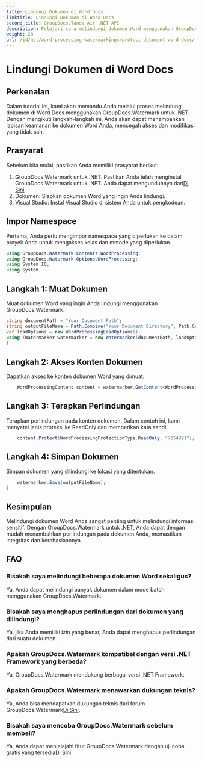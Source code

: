 ```yaml
---
title: Lindungi Dokumen di Word Docs
linktitle: Lindungi Dokumen di Word Docs
second_title: GroupDocs.Tanda Air .NET API
description: Pelajari cara melindungi dokumen Word menggunakan GroupDocs.Watermark untuk .NET. Ikuti tutorial langkah demi langkah kami untuk menambahkan keamanan pada dokumen Anda dengan mudah.
weight: 28
url: /id/net/word-processing-watermarkings/protect-document-word-docs/
---
```


# Lindungi Dokumen di Word Docs

## Perkenalan
Dalam tutorial ini, kami akan memandu Anda melalui proses melindungi dokumen di Word Docs menggunakan GroupDocs.Watermark untuk .NET. Dengan mengikuti langkah-langkah ini, Anda akan dapat menambahkan lapisan keamanan ke dokumen Word Anda, mencegah akses dan modifikasi yang tidak sah.
## Prasyarat
Sebelum kita mulai, pastikan Anda memiliki prasyarat berikut:
1.  GroupDocs.Watermark untuk .NET: Pastikan Anda telah menginstal GroupDocs.Watermark untuk .NET. Anda dapat mengunduhnya dari[Di Sini](https://releases.groupdocs.com/Watermark/net/).
2. Dokumen: Siapkan dokumen Word yang ingin Anda lindungi.
3. Visual Studio: Instal Visual Studio di sistem Anda untuk pengkodean.

## Impor Namespace
Pertama, Anda perlu mengimpor namespace yang diperlukan ke dalam proyek Anda untuk mengakses kelas dan metode yang diperlukan.
```csharp
using GroupDocs.Watermark.Contents.WordProcessing;
using GroupDocs.Watermark.Options.WordProcessing;
using System.IO;
using System;
```
## Langkah 1: Muat Dokumen
Muat dokumen Word yang ingin Anda lindungi menggunakan GroupDocs.Watermark.
```csharp
string documentPath = "Your Document Path";
string outputFileName = Path.Combine("Your Document Directory", Path.GetFileName(documentPath));
var loadOptions = new WordProcessingLoadOptions();
using (Watermarker watermarker = new Watermarker(documentPath, loadOptions))
{
```
## Langkah 2: Akses Konten Dokumen
Dapatkan akses ke konten dokumen Word yang dimuat.
```csharp
    WordProcessingContent content = watermarker.GetContent<WordProcessingContent>();
```
## Langkah 3: Terapkan Perlindungan
Terapkan perlindungan pada konten dokumen. Dalam contoh ini, kami menyetel jenis proteksi ke ReadOnly dan memberikan kata sandi.
```csharp
    content.Protect(WordProcessingProtectionType.ReadOnly, "7654321");
```
## Langkah 4: Simpan Dokumen
Simpan dokumen yang dilindungi ke lokasi yang ditentukan.
```csharp
    watermarker.Save(outputFileName);
}
```

## Kesimpulan
Melindungi dokumen Word Anda sangat penting untuk melindungi informasi sensitif. Dengan GroupDocs.Watermark untuk .NET, Anda dapat dengan mudah menambahkan perlindungan pada dokumen Anda, memastikan integritas dan kerahasiaannya.
## FAQ
### Bisakah saya melindungi beberapa dokumen Word sekaligus?
Ya, Anda dapat melindungi banyak dokumen dalam mode batch menggunakan GroupDocs.Watermark.
### Bisakah saya menghapus perlindungan dari dokumen yang dilindungi?
Ya, jika Anda memiliki izin yang benar, Anda dapat menghapus perlindungan dari suatu dokumen.
### Apakah GroupDocs.Watermark kompatibel dengan versi .NET Framework yang berbeda?
Ya, GroupDocs.Watermark mendukung berbagai versi .NET Framework.
### Apakah GroupDocs.Watermark menawarkan dukungan teknis?
 Ya, Anda bisa mendapatkan dukungan teknis dari forum GroupDocs.Watermark[Di Sini](https://forum.groupdocs.com/c/watermark/19).
### Bisakah saya mencoba GroupDocs.Watermark sebelum membeli?
 Ya, Anda dapat menjelajahi fitur GroupDocs.Watermark dengan uji coba gratis yang tersedia[Di Sini](https://releases.groupdocs.com/).